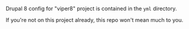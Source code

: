 Drupal 8 config for "viper8" project is contained in the `yml` directory. 

If you're not on this project already, this repo won't mean much to you.
